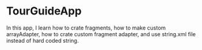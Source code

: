 # TourGuideApp
In this app, I learn how to crate fragments, how to make custom arrayAdapter, how to crate custom fragment adapter, and use string.xml file instead of hard coded string.
